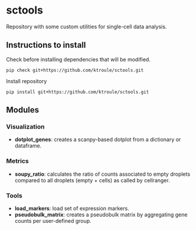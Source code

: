 # sctools

Repository with some custom utilities for single-cell data analysis.

## Instructions to install

Check before installing dependencies that will be modified.

```
pip check git+https://github.com/ktroule/sctools.git
```
Install repository
```
pip install git+https://github.com/ktroule/sctools.git
```
## Modules

### Visualization
- **dotplot_genes**: creates a scanpy-based dotplot from a dictionary or dataframe.

### Metrics
- **soupy_ratio**: calculates the ratio of counts associated to empty droplets compared to all droplets (empty + cells) as called by cellranger.

### Tools
- **load_markers**: load set of expression markers.
- **pseudobulk_matrix**: creates a pseudobulk matrix by aggregating gene counts per user-defined group. 
